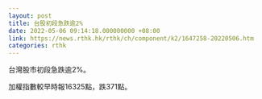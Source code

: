 ```yaml
---
layout: post
title: 台股初段急跌逾2%
date: 2022-05-06 09:14:18.000000000 +08:00
link: https://news.rthk.hk/rthk/ch/component/k2/1647258-20220506.htm
categories: rthk
---
```


台灣股市初段急跌逾2%。

加權指數較早時報16325點，跌371點。

